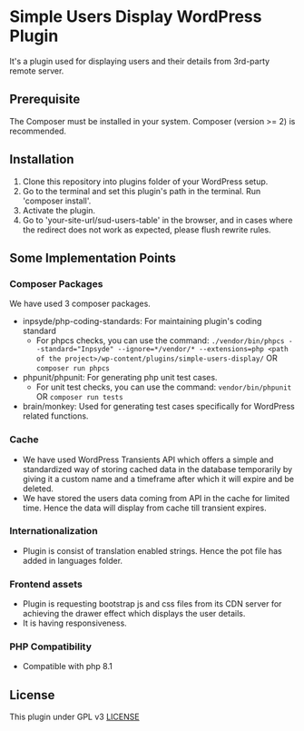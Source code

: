# Simple Users Display WordPress Plugin
It's a plugin used for displaying users and their details from 3rd-party remote server.
## Prerequisite
The Composer must be installed in your system. Composer (version >= 2) is recommended. 
## Installation
1. Clone this repository into plugins folder of your WordPress setup.
2. Go to the terminal and set this plugin's path in the terminal. Run 'composer install'.
3. Activate the plugin.
4. Go to 'your-site-url/sud-users-table' in the browser, and in cases where the redirect does not work as expected, please flush rewrite rules.

## Some Implementation Points
### Composer Packages
We have used 3 composer packages.
* inpsyde/php-coding-standards: For maintaining plugin's coding standard
    * For phpcs checks, you can use the command: 
      `./vendor/bin/phpcs --standard="Inpsyde" --ignore=*/vendor/* --extensions=php <path of the project>/wp-content/plugins/simple-users-display/` OR `composer run phpcs`
* phpunit/phpunit: For generating php unit test cases.
    * For unit test checks, you can use the command:
      `vendor/bin/phpunit` OR `composer run tests`
* brain/monkey: Used for generating test cases specifically for WordPress related functions.

### Cache 
- We have used WordPress Transients API which offers a simple and standardized way of storing cached data in the database temporarily by giving it a custom name and a timeframe after which it will expire and be deleted.
- We have stored the users data coming from API in the cache for limited time. Hence the data will display from cache till transient expires.

### Internationalization
- Plugin is consist of translation enabled strings. Hence the pot file has added in languages folder.

### Frontend assets
- Plugin is requesting bootstrap js and css files from its CDN server for achieving the drawer effect which displays the user details.
- It is having responsiveness.

### PHP Compatibility
- Compatible with php 8.1

## License
This plugin under GPL v3 [LICENSE](https://www.gnu.org/licenses/gpl-3.0.html)